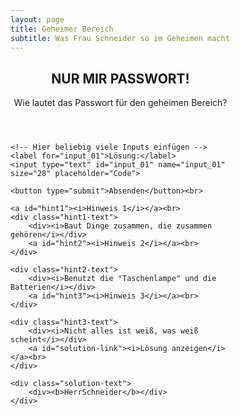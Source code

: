 ```yaml
---
layout: page
title: Geheimer Bereich
subtitle: Was Frau Schneider so im Geheimen macht
---
```


<style>
        :root {
            --color: #3d6a78;
            --color-accent: #3d6a781f;
            --color-text: #333;
            --width-content: 768px;
        }

        form {
            background: var(--color-bg);
            width: 22rem;
        }

        #hint {
            cursor: pointer;
        }

        .solution-text,
        .solution-container,
        .hint1-text,
        .hint2-text {
            display: none;
        }
        .hint3-text {
            display: none;
        }

        .solution-container img {
            max-width: 50vw;
        }

        a {
            color: var(--color);
            cursor: pointer;
        }

        @media (max-width: 768px) {
            .solution-container img {
                max-width: 90vw;
            }
        }
</style>

<section>
    <form id="puzzle">
        <header>
            <h2>NUR MIR PASSWORT!</h2>
            <p>Wie lautet das Passwort für den geheimen Bereich?</p>
        </header>

    <!-- Hier beliebig viele Inputs einfügen -->
    <label for="input_01">Lösung:</label>
    <input type="text" id="input_01" name="input_01" size="28" placeholder="Code">

    <button type="submit">Absenden</button><br>

    <a id="hint1"><i>Hinweis 1</i></a><br>
    <div class="hint1-text">
        <div><i>Baut Dinge zusammen, die zusammen gehören</i></div>
        <a id="hint2"><i>Hinweis 2</i></a><br>  
    </div>    

    <div class="hint2-text"> 
        <div><i>Benutzt die "Taschenlampe" und die Batterien</i></div>
        <a id="hint3"><i>Hinweis 3</i></a><br> 
    </div>

    <div class="hint3-text">
        <div><i>Nicht alles ist weiß, was weiß scheint</i></div>
        <a id="solution-link"><i>Lösung anzeigen</i></a><br>  
    </div>  
                
    <div class="solution-text">
        <div><b>HerrSchneider</b></div>
    </div>
</form>
</section>

<section style="margin-top: 1rem;">
    <div class="solution-container">
                
        <div><i>Geht auf folgende Seite: </i></div><br>

        <audio controls>
            <source src="https://raw.githubusercontent.com/FrauSchneider/FrauSchneider.github.io/master/Morse_Code.wav" type="audio/wav">
          </audio>
                
    </div>
</section>

<script  data-cfasync="false">
    window.addEventListener("DOMContentLoaded", event => {
        let hint1Button = document.getElementById("hint1");
        hint1Button.addEventListener("click", (e) => {
            e.preventDefault();
            document.querySelector(".hint1-text").style.display = "inline-block";
        })
        
        let hint2Button = document.getElementById("hint2");
        hint2Button.addEventListener("click", (e) => {
            e.preventDefault();
            document.querySelector(".hint2-text").style.display = "inline-block";
        })

        let hint3Button = document.getElementById("hint3");
        hint3Button.addEventListener("click", (e) => {
            e.preventDefault();
            document.querySelector(".hint3-text").style.display = "inline-block";
        })

        let solutionLink = document.getElementById("solution-link");
        solutionLink.addEventListener("click", (e) => {
            e.preventDefault();
            document.querySelector(".solution-text").style.display = "inline-block";
        })

    });

    function validateForm(answers) {
        let allCorrect = true;
        for (id in answers) {
            let el = document.getElementById(id).value;
            if (el != answers[id]) {
                // incorrect
                alert("Der Code ist nicht korrekt.")
                allCorrect = false;
                break;
            }
        }
        if (allCorrect) {
            // win condition
            revealSolution();
        }
    }

    function revealSolution() {
        document.querySelector(".solution-container").style.display = "block";
    }

    document.getElementById("puzzle").addEventListener("submit", function (e) {
        e.preventDefault();
        // Hier die Lösungsworte und ids eintragen
        validateForm({
            "input_01": "HerrSchneider"
        });
    })
</script>
        